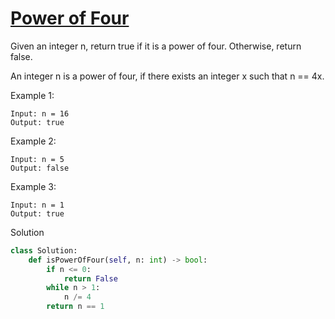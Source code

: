 # [Power of Four](https://leetcode.com/problems/power-of-four/)

Given an integer n, return true if it is a power of four. Otherwise, return false.

An integer n is a power of four, if there exists an integer x such that n == 4x.

Example 1:
```
Input: n = 16
Output: true
```
Example 2:
```
Input: n = 5
Output: false
```
Example 3:
```
Input: n = 1
Output: true
```
Solution
```python
class Solution:
    def isPowerOfFour(self, n: int) -> bool:
        if n <= 0:
            return False
        while n > 1:
            n /= 4
        return n == 1
```